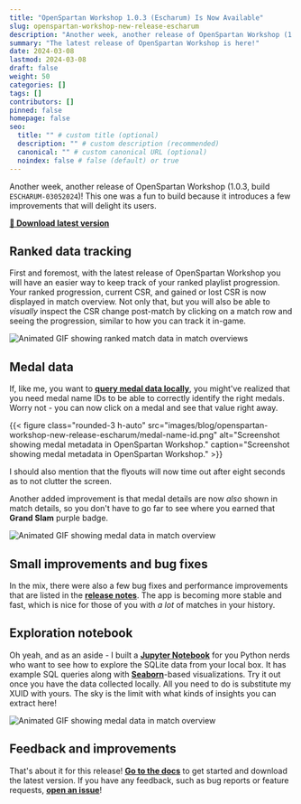 ```yaml
---
title: "OpenSpartan Workshop 1.0.3 (Escharum) Is Now Available"
slug: openspartan-workshop-new-release-escharum
description: "Another week, another release of OpenSpartan Workshop (1.0.3, build ESCHARUM-03052024)! This one was a fun to build because it introduces a few improvements that will delight its users."
summary: "The latest release of OpenSpartan Workshop is here!"
date: 2024-03-08
lastmod: 2024-03-08
draft: false
weight: 50
categories: []
tags: []
contributors: []
pinned: false
homepage: false
seo:
  title: "" # custom title (optional)
  description: "" # custom description (recommended)
  canonical: "" # custom canonical URL (optional)
  noindex: false # false (default) or true
---
```


Another week, another release of OpenSpartan Workshop (1.0.3, build `ESCHARUM-03052024`)! This one was a fun to build because it introduces a few improvements that will delight its users.

[**🚀 Download latest version**](https://github.com/OpenSpartan/openspartan-workshop/releases/download/1.0.3/OpenSpartan.Workshop.Installer.Bundle.exe)

## Ranked data tracking

First and foremost, with the latest release of OpenSpartan Workshop you will have an easier way to keep track of your ranked playlist progression. Your ranked progression, current CSR, and gained or lost CSR is now displayed in match overview. Not only that, but you will also be able to _visually_ inspect the CSR change post-match by clicking on a match row and seeing the progression, similar to how you can track it in-game.

![Animated GIF showing ranked match data in match overviews](images/blog/openspartan-workshop-new-release-escharum/ranked-demo.gif)

## Medal data

If, like me, you want to [**query medal data locally**](/docs/workshop/guides/how-to-query-local-data/), you might've realized that you need medal name IDs to be able to correctly identify the right medals. Worry not - you can now click on a medal and see that value right away.

{{< figure class="rounded-3 h-auto" src="images/blog/openspartan-workshop-new-release-escharum/medal-name-id.png" alt="Screenshot showing medal metadata in OpenSpartan Workshop." caption="Screenshot showing medal metadata in OpenSpartan Workshop." >}}

I should also mention that the flyouts will now time out after eight seconds as to not clutter the screen.

Another added improvement is that medal details are now _also_ shown in match details, so you don't have to go far to see where you earned that **Grand Slam** purple badge.

![Animated GIF showing medal data in match overview](images/blog/openspartan-workshop-new-release-escharum/medal-match-details.gif)

## Small improvements and bug fixes

In the mix, there were also a few bug fixes and performance improvements that are listed in the [**release notes**](https://github.com/OpenSpartan/openspartan-workshop/releases/tag/1.0.3). The app is becoming more stable and fast, which is nice for those of you with _a lot_ of matches in your history.

## Exploration notebook

Oh yeah, and as an aside - I built a [**Jupyter Notebook**](https://github.com/OpenSpartan/notebooks) for you Python nerds who want to see how to explore the SQLite data from your local box. It has example SQL queries along with [**Seaborn**](https://seaborn.pydata.org/)-based visualizations. Try it out once you have the data collected locally. All you need to do is substitute my XUID with yours. The sky is the limit with what kinds of insights you can extract here!

![Animated GIF showing medal data in match overview](images/blog/openspartan-workshop-new-release-escharum/openspartan-notebook.gif)

## Feedback and improvements

That's about it for this release! [**Go to the docs**](/docs/workshop/guides/get-started/) to get started and download the latest version. If you have any feedback, such as bug reports or feature requests, [**open an issue**](https://github.com/OpenSpartan/openspartan-workshop/issues)!
